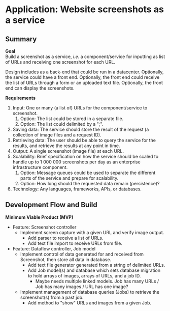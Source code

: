 # Application: Website screenshots as a service

## Summary
**Goal**<br>
Build a screenshot as a service, _i.e._ a component/service for inputting as list of URLs and receiving one screenshot for each URL. 

Design includes as a back-end that could be run in a datacenter.  Optionally, the service could have a front end.  Optionally, the front end could receive the list of URLs through a form or an uploaded text file.  Optionally, the front end can display the screenshots.

**Requirements**<br>
1. Input: One or many (a list of) URLs for the component/service to screenshot.
   1. Option: The list could be stored in a separate file.
   2. Option: The list could delimited by a ";".
2. Saving data: The service should store the result of the request (a collection of image files and a request ID).  
3. Retrieving data: The user should be able to query the service for the results, and retrieve the results at any point in time.
4. Output: A single screenshot (image file) at each URL.
5. Scalability: Brief specification on how the service should be scaled to handle up to 1 000 000 screenshots per day as an enterprise infrastructure component.
   1. Option: Message queues could be used to separate the different parts of the service and prepare for scalability.
   2. Option: How long should the requested data remain (persistence)?
6. Technology: Any languages, frameworks, APIs, or databases.

## Development Flow and Build
**Minimum Viable Product (MVP)**<br>
* Feature: Screenshot controller
  * Implement screen capture with a given URL and verify image output.
    * Add parser to receive a list of URLs.
    * Add text file import to receive URLs from file.
* Feature: Dataflow controller, Job model
  * Implement control of data generated for and received from Screenshot, then store all data in database.
    * Add text file generator generated from a string of delimited URLs.
    * Add Job model(s) and database which sets database migration to hold arrays of images, arrays of URLs, and a job ID.
      * Maybe needs multiple linked models.  Job has many URLs / Job has many images / URL has one image?
  * Implement management of database queries (Jobs) to retrieve the screenshot(s) from a past job.
    * Add method to "show" URLs and images from a given Job.






